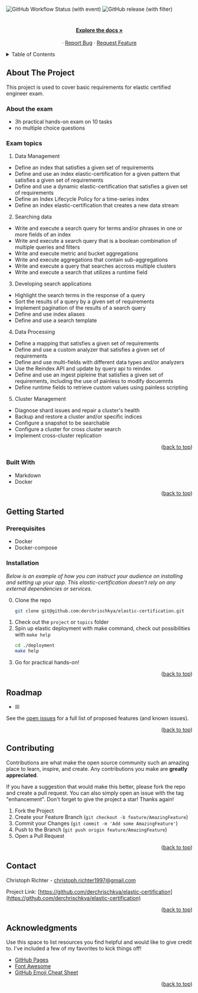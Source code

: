 <a name="readme-top"></a>

![GitHub Workflow Status (with event)](https://img.shields.io/github/actions/workflow/status/derchrischkya/elastic-certification/release.yaml)
![GitHub release (with filter)](https://img.shields.io/github/v/release/derchrischkya/elastic-certification)
<br />
<div align="center">
  <h3 align="center"></h3>

  <p align="center">
    <br />
    <a href="https://github.com/derchrischkya/elastic-certification"><strong>Explore the docs »</strong></a>
    <br />
    <br />
    ·
    <a href="https://github.com/derchrischkya/elastic-certification/issues">Report Bug</a>
    ·
    <a href="https://github.com/derchrischkya/elastic-certification/issues">Request Feature</a>
  </p>
</div>


<!-- TABLE OF CONTENTS -->
<details>
  <summary>Table of Contents</summary>
  <ol>
    <li>
      <a href="#about-the-project">About The Project</a>
      <ul>
        <li><a href="#built-with">Built With</a></li>
      </ul>
    </li>
    <li>
      <a href="#getting-started">Getting Started</a>
      <ul>
        <li><a href="#prerequisites">Prerequisites</a></li>
        <li><a href="#installation">Installation</a></li>
      </ul>
    </li>
    <li><a href="#usage">Usage</a></li>
    <li><a href="#roadmap">Roadmap</a></li>
    <li><a href="#contributing">Contributing</a></li>
    <li><a href="#contact">Contact</a></li>
    <li><a href="#acknowledgments">Acknowledgments</a></li>
  </ol>
</details>



<!-- ABOUT THE PROJECT -->
## About The Project

This project is used to cover basic requirements for elastic certified engineer exam.


### About the exam
- 3h practical hands-on exam on 10 tasks
- no multiple choice questions

### Exam topics
1. Data Management
- Define an index that satisfies a given set of requirements
- Define and use an index elastic-certification for a given pattern that satisfies a given set of requirements
- Define and use a dynamic elastic-certification that satisfies a given set of requirements
- Define an Index Lifecycle Policy for a time-series index
- Define an index elastic-certification that creates a new data stream

2. Searching data
- Write and execute a search query for terms and/or phrases in one or more fields of an index
- Write and execute a search query that is a boolean combination of multiple queries and filters
- Write and execute metric and bucket aggregations
- Write and execute aggregations that contain sub-aggregations
- Write and execute a query that searches accross multiple clusters
- Write and execute a search that utilizes a runtime field

3. Developing search applications
- Highlight the search terms in the response of a query
- Sort the results of a query by a given set of requirements
- Implement pagination of the results of a search query
- Define and use index aliases
- Define and use a search template

4. Data Processing
- Define a mapping that satisfies a given set of requirements
- Define and use a custom analyzer that satisfies a given set of requirements
- Define and use multi-fields with different data types and/or analyzers
- Use the Reindex API and update by query api to reindex
- Define and use an ingest pipleine that satisfies a given set of requirements, including the use of painless to modify docuemnts
- Define runtime fields to retrieve custom values using painless scripting

5. Cluster Management
- Diagnose shard issues and repair a cluster's health
- Backup and restore a cluster and/or specific indices
- Configure a snapshot to be searchable
- Configure a cluster for cross cluster search
- Implement cross-cluster replication

<p align="right">(<a href="#readme-top">back to top</a>)</p>

### Built With
- Markdown
- Docker

<p align="right">(<a href="#readme-top">back to top</a>)</p>



<!-- GETTING STARTED -->
## Getting Started
### Prerequisites

- Docker
- Docker-compose

### Installation

_Below is an example of how you can instruct your audience on installing and setting up your app. This elastic-certification doesn't rely on any external dependencies or services._

0. Clone the repo
   ```sh
   git clone git@github.com:derchrischkya/elastic-certification.git
   ```
1. Check out the `project` or `topics` folder
2. Spin up elastic deployment with make command, check out possibilities with `make help`
   ```sh
   cd ./deployment
   make help
   ```
3. Go for practical hands-on!

<p align="right">(<a href="#readme-top">back to top</a>)</p>


<!-- ROADMAP -->
## Roadmap

- [x] 

See the [open issues](https://github.com/derchrischkya/elastic-certification/issues) for a full list of proposed features (and known issues).

<p align="right">(<a href="#readme-top">back to top</a>)</p>


<!-- CONTRIBUTING -->
## Contributing

Contributions are what make the open source community such an amazing place to learn, inspire, and create. Any contributions you make are **greatly appreciated**.

If you have a suggestion that would make this better, please fork the repo and create a pull request. You can also simply open an issue with the tag "enhancement".
Don't forget to give the project a star! Thanks again!

1. Fork the Project
2. Create your Feature Branch (`git checkout -b feature/AmazingFeature`)
3. Commit your Changes (`git commit -m 'Add some AmazingFeature'`)
4. Push to the Branch (`git push origin feature/AmazingFeature`)
5. Open a Pull Request

<p align="right">(<a href="#readme-top">back to top</a>)</p>


<!-- CONTACT -->
## Contact

Christoph Richter  - christoph.richter1997@gmail.com

Project Link: [https://github.com/derchrischkya/elastic-certification](https://github.com/derchrischkya/elastic-certification)

<p align="right">(<a href="#readme-top">back to top</a>)</p>



<!-- ACKNOWLEDGMENTS -->
## Acknowledgments

Use this space to list resources you find helpful and would like to give credit to. I've included a few of my favorites to kick things off!

* [GitHub Pages](https://pages.github.com)
* [Font Awesome](https://fontawesome.com)
* [GitHub Emoji Cheat Sheet](https://www.webpagefx.com/tools/emoji-cheat-sheet)

<p align="right">(<a href="#readme-top">back to top</a>)</p>
